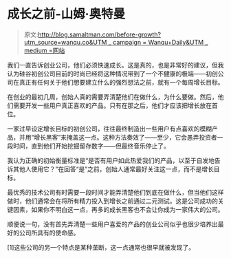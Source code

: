 # 成长之前-山姆·奥特曼

> 原文:[http://blog.samaltman.com/before-growth?utm_source=wanqu.co&UTM _ campaign = Wanqu+Daily&UTM _ medium =网站](http://blog.samaltman.com/before-growth?utm_source=wanqu.co&utm_campaign=Wanqu+Daily&utm_medium=website)

我们一直告诉创业公司，他们必须快速成长。这是真的，也是非常好的建议，但我认为硅谷初创公司目前的时尚已经将这种情况带到了一个不健康的极端——初创公司在真正有任何关于他们想要建立什么的强烈想法之前，就有一个每周增长目标。

在创业的最初几周，创始人真的需要弄清楚他们在做什么，为什么要做。然后，他们需要开发一些用户真正喜欢的产品。只有在那之后，他们才应该把增长放在首位。

一家过早设定增长目标的初创公司，往往最终制造出一些用户有点喜欢的模糊产品，并用“增长黑客”来掩盖这一点。这种方法奏效了——至少，它会愚弄投资者一段时间，直到他们开始挖掘留存数字——但最终音乐停止了。

我认为正确的初始衡量标准是“是否有用户如此热爱我们的产品，以至于自发地告诉其他人使用它？”在回答“是”之前，创始人通常最好关注这一点，而不是增长目标。

最优秀的技术公司有时需要一段时间才能弄清楚他们到底在做什么，但当他们这样做时，他们通常会在将所有精力投入到增长之前通过二元测试。这是公司成功的关键因素，如果你不明白这一点，再多的成长黑客也不会让你成为一家伟大的公司。

顺便说一句，没有首先弄清楚一些用户喜爱的产品的创业公司似乎也很少培养出最好的公司所具有的使命感。

[1]这些公司的另一个特点是某种垄断，这一点通常也很早就被发现了。